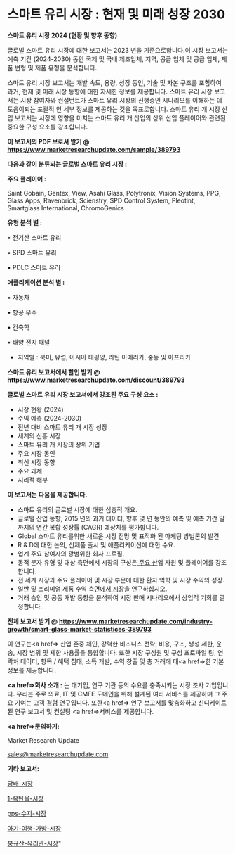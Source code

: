 # 스마트 유리 시장 : 현재 및 미래 성장 2030

<strong>스마트 유리 시장 2024 (현황 및 향후 동향)</strong>

글로벌 스마트 유리 시장에 대한 보고서는 2023 년을 기준으로합니다.이 시장 보고서는 예측 기간 (2024-2030) 동안 국제 및 국내 제조업체, 지역, 공급 업체 및 공급 업체, 제품 변형 및 제품 유형을 분석합니다.

스마트 유리 시장 보고서는 개발 속도, 용량, 성장 동인, 기술 및 자본 구조를 포함하여 과거, 현재 및 미래 시장 동향에 대한 자세한 정보를 제공합니다. 스마트 유리 시장 보고서는 시장 참여자와 컨설턴트가 스마트 유리 시장의 진행중인 시나리오를 이해하는 데 도움이되는 포괄적 인 세부 정보를 제공하는 것을 목표로합니다. 스마트 유리 개 시장 산업 보고서는 시장에 영향을 미치는 스마트 유리 개 산업의 상위 산업 플레이어와 관련된 중요한 구성 요소를 강조합니다.



<strong>이 보고서의 PDF 브로셔 받기 @ <a href=https://www.marketresearchupdate.com/sample/389793>https://www.marketresearchupdate.com/sample/389793</a></strong>



<strong>다음과 같이 분류되는 글로벌 스마트 유리 시장 :</strong>



<strong>주요 플레이어 :</strong>

Saint Gobain, Gentex, View, Asahi Glass, Polytronix, Vision Systems, PPG, Glass Apps, Ravenbrick, Scienstry, SPD Control System, Pleotint, Smartglass International, ChromoGenics



<strong>유형 분석 별 :</strong>

• 전기산 스마트 유리

• SPD 스마트 유리

• PDLC 스마트 유리



<strong>애플리케이션 분석 별 :</strong>

• 자동차

• 항공 우주

• 건축학

• 태양 전지 패널

<ul>
  <li>지역별 : 북미, 유럽, 아시아 태평양, 라틴 아메리카, 중동 및 아프리카</li>
</ul>


<strong>스마트 유리 보고서에서 할인 받기 @ <a href=https://www.marketresearchupdate.com/discount/389793>https://www.marketresearchupdate.com/discount/389793</a></strong>



<strong>글로벌 스마트 유리 시장 보고서에서 강조된 주요 구성 요소 :</strong>
<ul>
  <li>시장 현황 (2024)</li>
  <li>수익 예측 (2024-2030)</li>
  <li>전년 대비 스마트 유리 개 시장 성장</li>
  <li>세계의 신흥 시장</li>
  <li>스마트 유리 개 시장의 상위 기업</li>
  <li>주요 시장 동인</li>
  <li>최신 시장 동향</li>
  <li>주요 과제</li>
  <li>지리적 해부</li>
</ul>


<strong>이 보고서는 다음을 제공합니다.</strong>
<ul>
  <li>스마트 유리의 글로벌 시장에 대한 심층적 개요.</li>
  <li>글로벌 산업 동향, 2015 년의 과거 데이터, 향후 몇 년 동안의 예측 및 예측 기간 말까지의 연간 복합 성장률 (CAGR) 예상치를 평가합니다.</li>
  <li>Global 스마트 유리를위한 새로운 시장 전망 및 표적화 된 마케팅 방법론의 발견</li>
  <li>R &amp; D에 대한 논의, 신제품 출시 및 애플리케이션에 대한 수요.</li>
  <li>업계 주요 참여자의 광범위한 회사 프로필.</li>
  <li>동적 분자 유형 및 대상 측면에서 시장의 구성은<a href=> 주요 산</a>업 자원 및 플레이어를 강조합니다.</li>
  <li>전 세계 시장과 주요 플레이어 및 시장 부문에 대한 환자 역학 및 시장 수익의 성장.</li>
  <li>일반 및 프리미엄 제품 수익 측면<a href=>에서 시</a>장을 연구하십시오.</li>
  <li>거래 승인 및 공동 개발 동향을 분석하여 시장 판매 시나리오에서 상업적 기회를 결정합니다.</li>
</ul>



<strong>전체 보고서 받기 @ <a href=https://www.marketresearchupdate.com/industry-growth/smart-glass-market-statistices-389793>https://www.marketresearchupdate.com/industry-growth/smart-glass-market-statistices-389793</a></strong>

이 연구는<a href=> 산업 존중</a> 체인, 강력한 비즈니스 전략, 비용, 구조, 생성 제한, 운송, 시장 범위 및 제한 사용률을 통합합니다. 또한 시장 구성원 및 구성 프로파일 링, 연락처 데이터, 항목 / 혜택 침대, 소득 개발, 수익 창출 및 총 거래에 대<a href=>한 기본 </a>정보를 제공합니다.



<strong><a href=>회사 소</a>개 :</strong>
는 대기업, 연구 기관 등의 수요를 충족시키는 시장 조사 기업입니다. 우리는 주로 의료, IT 및 CMFE 도메인을 위해 설계된 여러 서비스를 제공하며 그 주요 기여는 고객 경험 연구입니다. 또한<a href=> 연구 보</a>고서를 맞춤화하고 신디케이트 된 연구 보고서 및 컨설팅 <a href=>서비스</a>를 제공합니다.



<strong><a href=>문의하기:</a></strong>

Market Research Update

sales@marketresearchupdate.com



<strong>기타 보고서:</strong>

<a href=https://www.linkedin.com/pulse/담배-시장-진입-전략-및-위험-평가2029년-isdailynews/>담배-시장</a>

<a href=https://www.linkedin.com/pulse/1-옥탄올-시장-동향-및-성장-전망-data-dive-diaries-24-analysis-crnsf/>1-옥탄올-시장</a>

<a href=https://www.linkedin.com/pulse/pps-수지-시장-동향-및-성장-전망-market-matrix-musings-analysis-0z1ef/>pps-수지-시장</a>

<a href=https://www.linkedin.com/pulse/아기-여행-가방-시장-규모-및-성장-2023-survey-spotlight-pro-24-analysis-x9zsf/>아기-여행-가방-시장</a>

<a href=https://www.linkedin.com/pulse/붕규산-유리관-시장-경쟁-분석-및-성장-잠재력-2030-trend-tracking-tips-360-analysis-onvvf/>붕규산-유리관-시장</a>"

